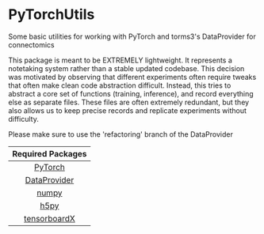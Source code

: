 # PyTorchUtils
Some basic utilities for working with PyTorch and torms3's DataProvider for connectomics

This package is meant to be EXTREMELY lightweight. It represents a notetaking system rather than a stable updated codebase. This decision was motivated by observing that different experiments often require tweaks that often make clean code abstraction difficult. Instead, this tries to abstract a core set of functions (training, inference), and record everything else as separate files. These files are often extremely redundant, but they also allows us to keep precise records and replicate experiments without difficulty.

Please make sure to use the 'refactoring' branch of the DataProvider

|Required Packages|
|:-----:|
|[PyTorch](http://pytorch.org/)|
|[DataProvider](https://github.com/torms3/DataProvider/tree/refactoring)|
|[numpy](http://www.numpy.org/)|
|[h5py](http://www.h5py.org/)|
|[tensorboardX](https://github.com/lanpa/tensorboard-pytorch)|


